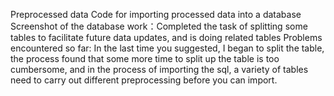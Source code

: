 Preprocessed data
Code for importing processed data into a database
Screenshot of the database
work：Completed the task of splitting some tables to facilitate future data updates, and is doing related tables
Problems encountered so far:
In the last time you suggested, I began to split the table, the process found that some more time to split up the table is too cumbersome, and in the process of importing the sql, a variety of tables need to carry out different preprocessing before you can import.
